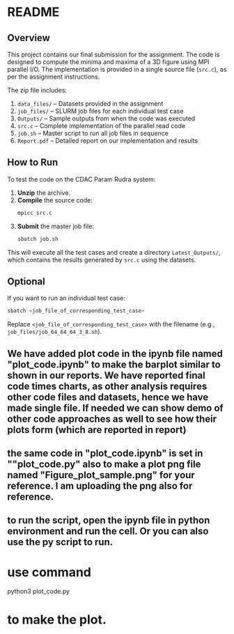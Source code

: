 # README

## Overview

This project contains our final submission for the assignment. The code is designed to compute the minima and maxima of a 3D figure using MPI parallel I/O. The implementation is provided in a single source file (`src.c`), as per the assignment instructions.

The zip file includes:

1. `data_files/` – Datasets provided in the assignment
2. `job_files/` – SLURM job files for each individual test case
3. `Outputs/` – Sample outputs from when the code was executed
4. `src.c` – Complete implementation of the parallel read code
5. `job.sh` – Master script to run all job files in sequence
6. `Report.pdf` – Detailed report on our implementation and results

## How to Run

To test the code on the CDAC Param Rudra system:

1. **Unzip** the archive.
2. **Compile** the source code:
   ```bash
   mpicc src.c
   ```
3. **Submit** the master job file:
   ```bash
   sbatch job.sh
   ```

This will execute all the test cases and create a directory `Latest_Outputs/`, which contains the results generated by `src.c` using the datasets.

## Optional

If you want to run an individual test case:

```bash
sbatch <job_file_of_corresponding_test_case>
```

Replace `<job_file_of_corresponding_test_case>` with the filename (e.g., `job_files/job_64_64_64_3_8.sh`).

## We have added plot code in the ipynb file named "plot_code.ipynb" to make the barplot similar to shown in our reports. We have reported final code times charts, as other analysis requires other code files and datasets, hence we have made single file. If needed we can show demo of other code approaches as well to see how their plots form (which are reported in report)

## the same code in "plot_code.ipynb" is set in ""plot_code.py" also to make a plot png file named "Figure_plot_sample.png" for your reference. I am uploading the png also for reference. 

## to run the script, open the ipynb file in python environment and run the cell. Or you can also use the py script to run. 
# use command 
python3 plot_code.py 
# to make the plot.